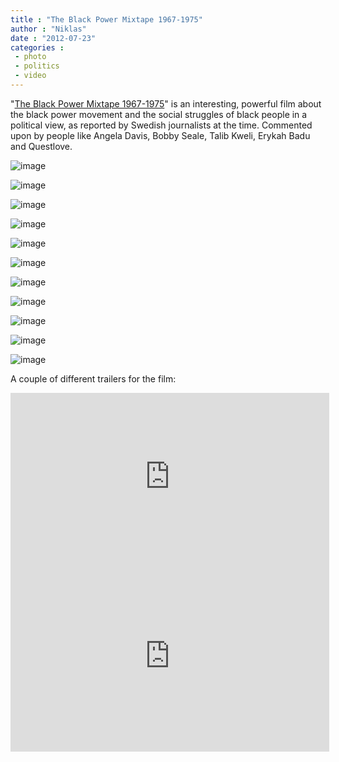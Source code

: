 ```yaml
---
title : "The Black Power Mixtape 1967-1975"
author : "Niklas"
date : "2012-07-23"
categories : 
 - photo
 - politics
 - video
---
```


"[The Black Power Mixtape 1967-1975](http://www.imdb.com/title/tt1592527)" is an interesting, powerful film about the black power movement and the social struggles of black people in a political view, as reported by Swedish journalists at the time. Commented upon by people like Angela Davis, Bobby Seale, Talib Kweli, Erykah Badu and Questlove.

![image](https://niklasblog.com/wp-content/wpid-Screenshot_2012-07-11-07-41-33.png "Screenshot_2012-07-11-07-41-33.png")

![image](https://niklasblog.com/wp-content/wpid-Screenshot_2012-07-11-07-43-46.png "Screenshot_2012-07-11-07-43-46.png")

![image](https://niklasblog.com/wp-content/wpid-Screenshot_2012-07-11-07-47-06.png "Screenshot_2012-07-11-07-47-06.png")

![image](https://niklasblog.com/wp-content/wpid-Screenshot_2012-07-11-07-55-48.png "Screenshot_2012-07-11-07-55-48.png")

![image](https://niklasblog.com/wp-content/wpid-Screenshot_2012-07-11-07-51-20.png "Screenshot_2012-07-11-07-51-20.png")

![image](https://niklasblog.com/wp-content/wpid-Screenshot_2012-07-11-08-01-53.png "Screenshot_2012-07-11-08-01-53.png")

![image](https://niklasblog.com/wp-content/wpid-Screenshot_2012-07-11-08-06-03.png "Screenshot_2012-07-11-08-06-03.png")

![image](https://niklasblog.com/wp-content/wpid-Screenshot_2012-07-11-08-06-59.png "Screenshot_2012-07-11-08-06-59.png")

![image](https://niklasblog.com/wp-content/wpid-Screenshot_2012-07-11-08-10-32.png "Screenshot_2012-07-11-08-10-32.png")

![image](https://niklasblog.com/wp-content/wpid-Screenshot_2012-07-11-08-10-37.png "Screenshot_2012-07-11-08-10-37.png")

![image](https://niklasblog.com/wp-content/wpid-Screenshot_2012-07-11-08-15-31.png "Screenshot_2012-07-11-08-15-31.png")

A couple of different trailers for the film:

<iframe width="510" height="287" src="https://www.youtube-nocookie.com/embed/lXQxyYllXnM?rel=0" frameborder="0" allowfullscreen></iframe>

<iframe width="510" height="287" src="https://www.youtube-nocookie.com/embed/jFWHNpfjByQ?rel=0" frameborder="0" allowfullscreen></iframe>
